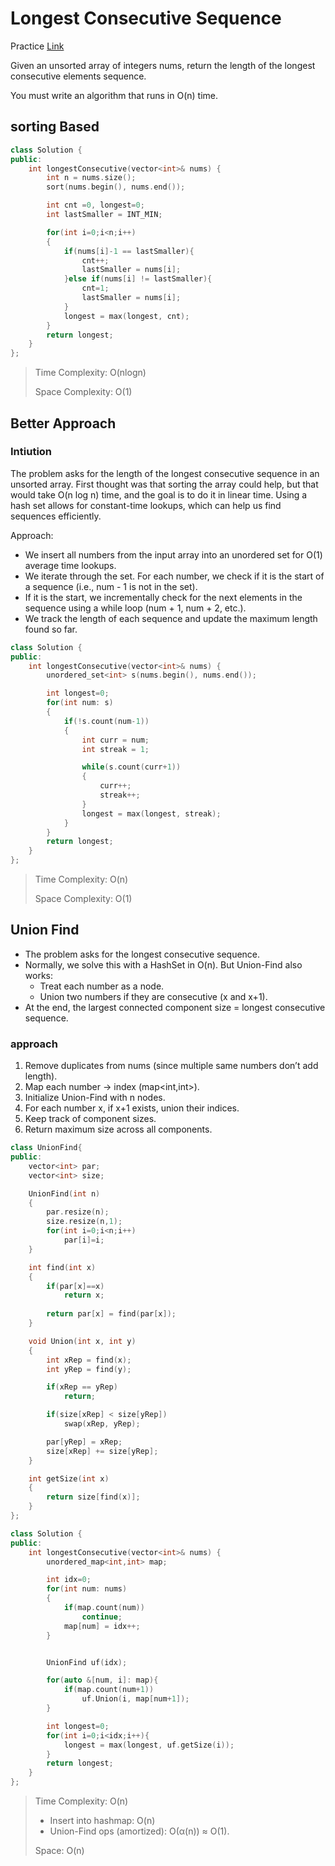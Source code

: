 # Longest Consecutive Sequence

Practice [Link](https://leetcode.com/problems/longest-consecutive-sequence/description/)

Given an unsorted array of integers nums, return the length of the longest consecutive elements sequence.

You must write an algorithm that runs in O(n) time.



## sorting Based

```cpp
class Solution {
public:
    int longestConsecutive(vector<int>& nums) {
        int n = nums.size();
        sort(nums.begin(), nums.end());

        int cnt =0, longest=0;
        int lastSmaller = INT_MIN;

        for(int i=0;i<n;i++)
        {
            if(nums[i]-1 == lastSmaller){
                cnt++;
                lastSmaller = nums[i];
            }else if(nums[i] != lastSmaller){
                cnt=1;
                lastSmaller = nums[i];
            }
            longest = max(longest, cnt);
        }
        return longest;
    }
};
```

> Time Complexity: O(nlogn)
>
> Space Complexity: O(1)

## Better Approach


### Intiution
The problem asks for the length of the longest consecutive sequence in an unsorted array. First thought was that sorting the array could help, but that would take O(n log n) time, and the goal is to do it in linear time.
Using a hash set allows for constant-time lookups, which can help us find sequences efficiently.

Approach:
- We insert all numbers from the input array into an unordered set for O(1) average time lookups.
- We iterate through the set. For each number, we check if it is the start of a sequence (i.e., num - 1 is not in the set).
- If it is the start, we incrementally check for the next elements in the sequence using a while loop (num + 1, num + 2, etc.).
- We track the length of each sequence and update the maximum length found so far.

```cpp
class Solution {
public:
    int longestConsecutive(vector<int>& nums) {
        unordered_set<int> s(nums.begin(), nums.end());

        int longest=0;
        for(int num: s)
        {
            if(!s.count(num-1))
            {
                int curr = num;
                int streak = 1;

                while(s.count(curr+1))
                {
                    curr++;
                    streak++;
                }
                longest = max(longest, streak);
            }
        }
        return longest;
    }
};
```

> Time Complexity: O(n)
>
> Space Complexity: O(1)

## Union Find 

- The problem asks for the longest consecutive sequence.
- Normally, we solve this with a HashSet in O(n). But Union-Find also works:
  - Treat each number as a node.
  - Union two numbers if they are consecutive (x and x+1).
- At the end, the largest connected component size = longest consecutive sequence.


### approach

1. Remove duplicates from nums (since multiple same numbers don’t add length).
2. Map each number → index (map<int,int>).
3. Initialize Union-Find with n nodes.
4. For each number x, if x+1 exists, union their indices.
5. Keep track of component sizes.
6. Return maximum size across all components.

```cpp
class UnionFind{
public:
    vector<int> par;
    vector<int> size;

    UnionFind(int n)
    {
        par.resize(n);
        size.resize(n,1);
        for(int i=0;i<n;i++)
            par[i]=i;
    }

    int find(int x)
    {
        if(par[x]==x)
            return x;
        
        return par[x] = find(par[x]);
    }

    void Union(int x, int y)
    {
        int xRep = find(x);
        int yRep = find(y);

        if(xRep == yRep)
            return;

        if(size[xRep] < size[yRep])
            swap(xRep, yRep);

        par[yRep] = xRep;
        size[xRep] += size[yRep];
    }

    int getSize(int x)
    {
        return size[find(x)];
    }
};

class Solution {
public:
    int longestConsecutive(vector<int>& nums) {
        unordered_map<int,int> map;

        int idx=0;
        for(int num: nums)
        {
            if(map.count(num))
                continue;
            map[num] = idx++;
        }


        UnionFind uf(idx);

        for(auto &[num, i]: map){
            if(map.count(num+1))
                uf.Union(i, map[num+1]);
        }

        int longest=0;
        for(int i=0;i<idx;i++){
            longest = max(longest, uf.getSize(i));
        }
        return longest;
    }
};
```

> Time Complexity: O(n)
> - Insert into hashmap: O(n)
> - Union-Find ops (amortized): O(α(n)) ≈ O(1).
> 
> Space: O(n)